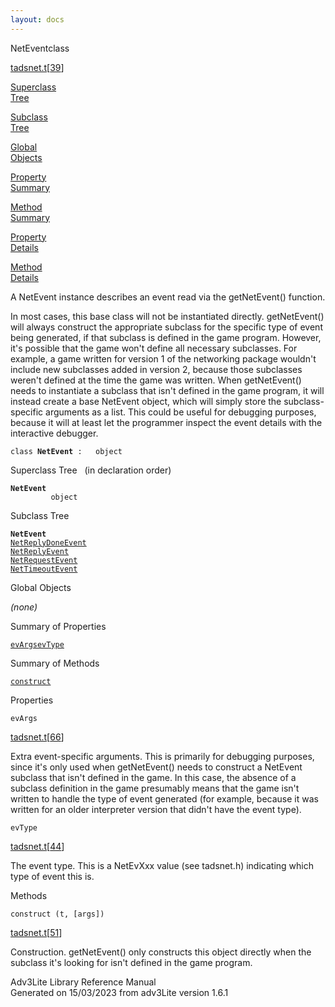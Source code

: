 ```yaml
---
layout: docs
---
```

<span class="title">NetEvent</span><span class="type">class</span>

[tadsnet.t](../file/tadsnet.t.html)\[[39](../source/tadsnet.t.html#39)\]

[Superclass  
Tree](#_SuperClassTree_)

[Subclass  
Tree](#_SubClassTree_)

[Global  
Objects](#_ObjectSummary_)

[Property  
Summary](#_PropSummary_)

[Method  
Summary](#_MethodSummary_)

[Property  
Details](#_Properties_)

[Method  
Details](#_Methods_)

<div class="fdesc">

A NetEvent instance describes an event read via the getNetEvent()
function.

In most cases, this base class will not be instantiated directly.
getNetEvent() will always construct the appropriate subclass for the
specific type of event being generated, if that subclass is defined in
the game program. However, it's possible that the game won't define all
necessary subclasses. For example, a game written for version 1 of the
networking package wouldn't include new subclasses added in version 2,
because those subclasses weren't defined at the time the game was
written. When getNetEvent() needs to instantiate a subclass that isn't
defined in the game program, it will instead create a base NetEvent
object, which will simply store the subclass-specific arguments as a
list. This could be useful for debugging purposes, because it will at
least let the programmer inspect the event details with the interactive
debugger.

`class `**`NetEvent`**` :   object`

</div>

<span id="_SuperClassTree_"></span>

<div class="mjhd">

<span class="hdln">Superclass Tree</span>   (in declaration order)

</div>

**`NetEvent`**  
`         object`  
<span id="_SubClassTree_"></span>

<div class="mjhd">

<span class="hdln">Subclass Tree</span>  

</div>

**`NetEvent`**  
[`NetReplyDoneEvent`](../object/NetReplyDoneEvent.html)  
[`NetReplyEvent`](../object/NetReplyEvent.html)  
[`NetRequestEvent`](../object/NetRequestEvent.html)  
[`NetTimeoutEvent`](../object/NetTimeoutEvent.html)  
<span id="_ObjectSummary_"></span>

<div class="mjhd">

<span class="hdln">Global Objects</span>  

</div>

*(none)* <span id="_PropSummary_"></span>

<div class="mjhd">

<span class="hdln">Summary of Properties</span>  

</div>

[`evArgs`](#evArgs)[`evType`](#evType)

<span id="_MethodSummary_"></span>

<div class="mjhd">

<span class="hdln">Summary of Methods</span>  

</div>

[`construct`](#construct)

<span id="_Properties_"></span>

<div class="mjhd">

<span class="hdln">Properties</span>  

</div>

<span id="evArgs"></span>

`evArgs`

[tadsnet.t](../file/tadsnet.t.html)\[[66](../source/tadsnet.t.html#66)\]

<div class="desc">

Extra event-specific arguments. This is primarily for debugging
purposes, since it's only used when getNetEvent() needs to construct a
NetEvent subclass that isn't defined in the game. In this case, the
absence of a subclass definition in the game presumably means that the
game isn't written to handle the type of event generated (for example,
because it was written for an older interpreter version that didn't have
the event type).

</div>

<span id="evType"></span>

`evType`

[tadsnet.t](../file/tadsnet.t.html)\[[44](../source/tadsnet.t.html#44)\]

<div class="desc">

The event type. This is a NetEvXxx value (see tadsnet.h) indicating
which type of event this is.

</div>

<span id="_Methods_"></span>

<div class="mjhd">

<span class="hdln">Methods</span>  

</div>

<span id="construct"></span>

`construct (t, [args])`

[tadsnet.t](../file/tadsnet.t.html)\[[51](../source/tadsnet.t.html#51)\]

<div class="desc">

Construction. getNetEvent() only constructs this object directly when
the subclass it's looking for isn't defined in the game program.

</div>

<div class="ftr">

Adv3Lite Library Reference Manual  
Generated on 15/03/2023 from adv3Lite version 1.6.1

</div>
